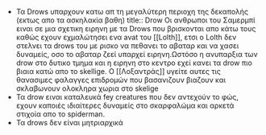 - Τα Drows υπαρχουν κατω απ τη μεγαλύτερη περιοχη της δεκαπολής (εκτως απο τα ασκηλακία βαθη)
  title:: Drow
  Οι ανθρωποι του Σαμερμπί ειναι σε μια σχετικη ειρηνη με τα Drows που βρισκονται απο κάτω τους καθώς εχουν εχμαλώτησει ενα avat του [[Lolth]], ετσι o Lolth δεν στελνει τα drows του με ρισκο να πεθανει το αβαταρ και να χασει δυναμείς, οσο το αβαταρ ζεεί υπαρχεί ειρηνη.Ωστόσο η ανυπαρξια των drow στο δυτικο τμημα και η ειρηνη στο κεντρο εχεί κανει τα drow πιο βιαια κατώ απο το skellige. Ο  [[Λοξαντράς]] υγείτε αυτες τις θανασιμες φαλαγγες επιδρομών που βασανιζουν βιαζουν και σκλαβωνουν ολοκληρα χωρια στο skelige
- Τα drow ειναι καταλευκά fey creatures που δεν αντεχούν το φώς, εχουν καποιές ιδιαίτερες δυναμείς στο σκαρφαλώμα και αρκετά στιχοία απο το spiderman.
- Τα drows δεν είναι μητριαρχικά